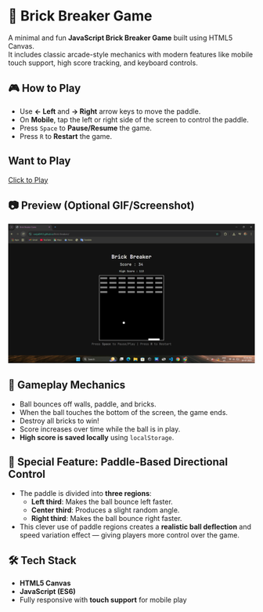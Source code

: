 # 🧱 Brick Breaker Game

A minimal and fun **JavaScript Brick Breaker Game** built using HTML5 Canvas.  
It includes classic arcade-style mechanics with modern features like mobile touch support, high score tracking, and keyboard controls.

## 🎮 How to Play

- Use **← Left** and **→ Right** arrow keys to move the paddle.
- On **Mobile**, tap the left or right side of the screen to control the paddle.
- Press `Space` to **Pause/Resume** the game.
- Press `R` to **Restart** the game.

## Want to Play
[Click to Play](https://sanjai0412.github.io/Brick-Breakers/)

## 📷 Preview (Optional GIF/Screenshot)
![Game Preview](Screenshot%20(45).png)

## 🧠 Gameplay Mechanics

- Ball bounces off walls, paddle, and bricks.
- When the ball touches the bottom of the screen, the game ends.
- Destroy all bricks to win!
- Score increases over time while the ball is in play.
- **High score is saved locally** using `localStorage`.

## 🧩 Special Feature: Paddle-Based Directional Control

- The paddle is divided into **three regions**:
  - **Left third**: Makes the ball bounce left faster.
  - **Center third**: Produces a slight random angle.
  - **Right third**: Makes the ball bounce right faster.
- This clever use of paddle regions creates a **realistic ball deflection** and speed variation effect — giving players more control over the game.

## 🛠️ Tech Stack

- **HTML5 Canvas**
- **JavaScript (ES6)**
- Fully responsive with **touch support** for mobile play


